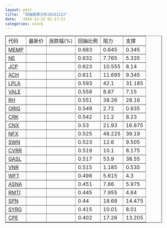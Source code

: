 ```yaml
---
layout: post
title:  "回抽股票分析20161222"
date:   2016-12-22 01:17:11
categories: stock
---
```

<script type="text/javascript">
var stockList = []
stockList.push('gb_memp');
stockList.push('gb_ne');
stockList.push('gb_jcp');
stockList.push('gb_ach');
stockList.push('gb_lpla');
stockList.push('gb_vale');
stockList.push('gb_rh');
stockList.push('gb_orig');
stockList.push('gb_crk');
stockList.push('gb_cnx');
stockList.push('gb_nfx');
stockList.push('gb_swn');
stockList.push('gb_cvrr');
stockList.push('gb_gasl');
stockList.push('gb_vnr');
stockList.push('gb_wft');
stockList.push('gb_asna');
stockList.push('gb_rmti');
stockList.push('gb_spn');
stockList.push('gb_syrg');
stockList.push('gb_cpe');
</script>
<table border="1">
 <tr>
 <td>代码</td>
 <td>最新价</td>
 <td>涨跌幅(%)</td>
 <td>回抽比例</td>
 <td>阻力</td>
 <td>支撑</td>
</tr>
  <tr id="memp">
  <td><a href="http://stock.finance.sina.com.cn/usstock/quotes/MEMP.html" target="_blank">MEMP</a></td><td></td><td></td><td>0.683</td><td>0.645</td><td>0.345</td></tr>
  <tr id="ne">
  <td><a href="http://stock.finance.sina.com.cn/usstock/quotes/NE.html" target="_blank">NE</a></td><td></td><td></td><td>0.632</td><td>7.765</td><td>5.335</td></tr>
  <tr id="jcp">
  <td><a href="http://stock.finance.sina.com.cn/usstock/quotes/JCP.html" target="_blank">JCP</a></td><td></td><td></td><td>0.623</td><td>10.555</td><td>8.14</td></tr>
  <tr id="ach">
  <td><a href="http://stock.finance.sina.com.cn/usstock/quotes/ACH.html" target="_blank">ACH</a></td><td></td><td></td><td>0.611</td><td>11.695</td><td>9.345</td></tr>
  <tr id="lpla">
  <td><a href="http://stock.finance.sina.com.cn/usstock/quotes/LPLA.html" target="_blank">LPLA</a></td><td></td><td></td><td>0.593</td><td>42.1</td><td>31.185</td></tr>
  <tr id="vale">
  <td><a href="http://stock.finance.sina.com.cn/usstock/quotes/VALE.html" target="_blank">VALE</a></td><td></td><td></td><td>0.558</td><td>8.87</td><td>7.15</td></tr>
  <tr id="rh">
  <td><a href="http://stock.finance.sina.com.cn/usstock/quotes/RH.html" target="_blank">RH</a></td><td></td><td></td><td>0.551</td><td>38.26</td><td>28.16</td></tr>
  <tr id="orig">
  <td><a href="http://stock.finance.sina.com.cn/usstock/quotes/ORIG.html" target="_blank">ORIG</a></td><td></td><td></td><td>0.549</td><td>2.72</td><td>0.935</td></tr>
  <tr id="crk">
  <td><a href="http://stock.finance.sina.com.cn/usstock/quotes/CRK.html" target="_blank">CRK</a></td><td></td><td></td><td>0.542</td><td>11.2</td><td>8.23</td></tr>
  <tr id="cnx">
  <td><a href="http://stock.finance.sina.com.cn/usstock/quotes/CNX.html" target="_blank">CNX</a></td><td></td><td></td><td>0.53</td><td>21.93</td><td>16.875</td></tr>
  <tr id="nfx">
  <td><a href="http://stock.finance.sina.com.cn/usstock/quotes/NFX.html" target="_blank">NFX</a></td><td></td><td></td><td>0.525</td><td>48.225</td><td>39.19</td></tr>
  <tr id="swn">
  <td><a href="http://stock.finance.sina.com.cn/usstock/quotes/SWN.html" target="_blank">SWN</a></td><td></td><td></td><td>0.523</td><td>12.6</td><td>9.505</td></tr>
  <tr id="cvrr">
  <td><a href="http://stock.finance.sina.com.cn/usstock/quotes/CVRR.html" target="_blank">CVRR</a></td><td></td><td></td><td>0.519</td><td>10.1</td><td>8.175</td></tr>
  <tr id="gasl">
  <td><a href="http://stock.finance.sina.com.cn/usstock/quotes/GASL.html" target="_blank">GASL</a></td><td></td><td></td><td>0.517</td><td>53.9</td><td>38.55</td></tr>
  <tr id="vnr">
  <td><a href="http://stock.finance.sina.com.cn/usstock/quotes/VNR.html" target="_blank">VNR</a></td><td></td><td></td><td>0.515</td><td>1.185</td><td>0.535</td></tr>
  <tr id="wft">
  <td><a href="http://stock.finance.sina.com.cn/usstock/quotes/WFT.html" target="_blank">WFT</a></td><td></td><td></td><td>0.498</td><td>5.615</td><td>4.3</td></tr>
  <tr id="asna">
  <td><a href="http://stock.finance.sina.com.cn/usstock/quotes/ASNA.html" target="_blank">ASNA</a></td><td></td><td></td><td>0.451</td><td>7.66</td><td>5.975</td></tr>
  <tr id="rmti">
  <td><a href="http://stock.finance.sina.com.cn/usstock/quotes/RMTI.html" target="_blank">RMTI</a></td><td></td><td></td><td>0.445</td><td>7.955</td><td>4.64</td></tr>
  <tr id="spn">
  <td><a href="http://stock.finance.sina.com.cn/usstock/quotes/SPN.html" target="_blank">SPN</a></td><td></td><td></td><td>0.44</td><td>18.68</td><td>14.475</td></tr>
  <tr id="syrg">
  <td><a href="http://stock.finance.sina.com.cn/usstock/quotes/SYRG.html" target="_blank">SYRG</a></td><td></td><td></td><td>0.415</td><td>10.01</td><td>8.01</td></tr>
  <tr id="cpe">
  <td><a href="http://stock.finance.sina.com.cn/usstock/quotes/CPE.html" target="_blank">CPE</a></td><td></td><td></td><td>0.402</td><td>17.26</td><td>13.205</td></tr>
</table>
